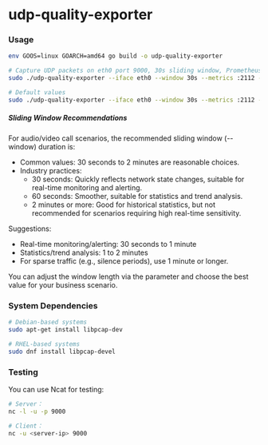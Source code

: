 # udp-quality-exporter

### Usage

```bash
env GOOS=linux GOARCH=amd64 go build -o udp-quality-exporter

# Capture UDP packets on eth0 port 9000, 30s sliding window, Prometheus metrics exposed on port 2112
sudo ./udp-quality-exporter --iface eth0 --window 30s --metrics :2112 --filter "udp and port 9000"

# Default values
sudo ./udp-quality-exporter --iface eth0 --window 30s --metrics :2112 --filter "udp" --max_clients 100 --window_buffer_cap 1

```

##### Sliding Window Recommendations

For audio/video call scenarios, the recommended sliding window (--window) duration is:

- Common values: 30 seconds to 2 minutes are reasonable choices.
- Industry practices:
    - 30 seconds: Quickly reflects network state changes, suitable for real-time monitoring and alerting.
    - 60 seconds: Smoother, suitable for statistics and trend analysis.
    - 2 minutes or more: Good for historical statistics, but not recommended for scenarios requiring high real-time sensitivity.

Suggestions:

- Real-time monitoring/alerting: 30 seconds to 1 minute
- Statistics/trend analysis: 1 to 2 minutes
- For sparse traffic (e.g., silence periods), use 1 minute or longer.

You can adjust the window length via the parameter and choose the best value for your business scenario.


### System Dependencies

```bash
# Debian-based systems
sudo apt-get install libpcap-dev

# RHEL-based systems
sudo dnf install libpcap-devel

```

### Testing 

You can use Ncat for testing:

```bash
# Server：
nc -l -u -p 9000

# Client：
nc -u <server-ip> 9000

```
